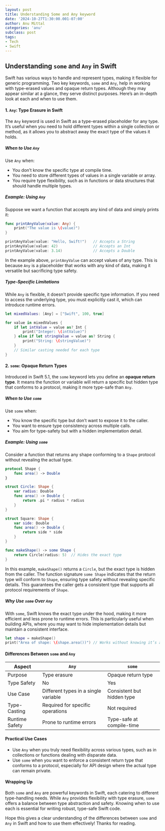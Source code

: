 ```yaml
---
layout: post
title: Understanding Some and Any keyword
date: '2024-10-27T1:30:00.001-07:00'
author: Anu Mittal
categories: 'anu'
subclass: post
tags:
- Tech 
- Swift
---
```


## Understanding `some` and `Any` in Swift

Swift has various ways to handle and represent types, making it flexible for generic programming. Two key keywords, `some` and `Any`, help in working with type-erased values and opaque return types. Although they may appear similar at a glance, they serve distinct purposes. Here’s an in-depth look at each and when to use them.

#### 1. `Any`: Type Erasure in Swift

The `Any` keyword is used in Swift as a type-erased placeholder for any type. It’s useful when you need to hold different types within a single collection or method, as it allows you to abstract away the exact type of the values it holds.

##### When to Use `Any`
Use `Any` when:
- You don’t know the specific type at compile time.
- You need to store different types of values in a single variable or array.
- You require type flexibility, such as in functions or data structures that should handle multiple types.

##### Example: Using `Any`
Suppose we want a function that accepts any kind of data and simply prints it:

```swift
func printAnyValue(value: Any) {
    print("The value is \(value)")
}

printAnyValue(value: "Hello, Swift!")   // Accepts a String
printAnyValue(value: 42)                // Accepts an Int
printAnyValue(value: 3.14)              // Accepts a Double
```

In the example above, `printAnyValue` can accept values of any type. This is because `Any` is a placeholder that works with any kind of data, making it versatile but sacrificing type safety.

##### Type-Specific Limitations
While `Any` is flexible, it doesn’t provide specific type information. If you need to access the underlying type, you must explicitly cast it, which can introduce runtime errors.

```swift
let mixedValues: [Any] = ["Swift", 100, true]

for value in mixedValues {
    if let intValue = value as? Int {
        print("Integer: \(intValue)")
    } else if let stringValue = value as? String {
        print("String: \(stringValue)")
    }
    // Similar casting needed for each type
}
```

#### 2. `some`: Opaque Return Types

Introduced in Swift 5.1, the `some` keyword lets you define an **opaque return type**. It means the function or variable will return a specific but hidden type that conforms to a protocol, making it more type-safe than `Any`.

##### When to Use `some`
Use `some` when:
- You know the specific type but don’t want to expose it to the caller.
- You want to ensure type consistency across multiple calls.
- You aim for type-safety but with a hidden implementation detail.

##### Example: Using `some`
Consider a function that returns any shape conforming to a `Shape` protocol without revealing the actual type.

```swift
protocol Shape {
    func area() -> Double
}

struct Circle: Shape {
    var radius: Double
    func area() -> Double {
        return .pi * radius * radius
    }
}

struct Square: Shape {
    var side: Double
    func area() -> Double {
        return side * side
    }
}

func makeShape() -> some Shape {
    return Circle(radius: 5)  // Hides the exact type
}
```

In this example, `makeShape()` returns a `Circle`, but the exact type is hidden from the caller. The function signature `some Shape` indicates that the return type will conform to `Shape`, ensuring type safety without revealing specific details. This guarantees the caller gets a consistent type that supports all protocol requirements of `Shape`.

##### Why Use `some` Over `Any`
With `some`, Swift knows the exact type under the hood, making it more efficient and less prone to runtime errors. This is particularly useful when building APIs, where you may want to hide implementation details but maintain a consistent interface.

```swift
let shape = makeShape()
print("Area of shape: \(shape.area())") // Works without knowing it’s a Circle
```

#### Differences Between `some` and `Any`

| Aspect         | `Any`                                 | `some`                             |
|----------------|---------------------------------------|------------------------------------|
| Purpose        | Type erasure                          | Opaque return type                 |
| Type Safety    | No                                   | Yes                                |
| Use Case       | Different types in a single variable  | Consistent but hidden type         |
| Type-Casting   | Required for specific operations      | Not required                       |
| Runtime Safety | Prone to runtime errors               | Type-safe at compile-time          |

#### Practical Use Cases
- Use `Any` when you truly need flexibility across various types, such as in collections or functions dealing with disparate data.
- Use `some` when you want to enforce a consistent return type that conforms to a protocol, especially for API design where the actual type can remain private.

#### Wrapping Up
Both `some` and `Any` are powerful keywords in Swift, each catering to different type-handling needs. While `Any` provides flexibility with type erasure, `some` offers a balance between type abstraction and safety. Knowing when to use each is essential for writing robust, type-safe Swift code.

Hope this gives a clear understanding of the differences between `some` and `Any` in Swift and how to use them effectively! Thanks for reading.
